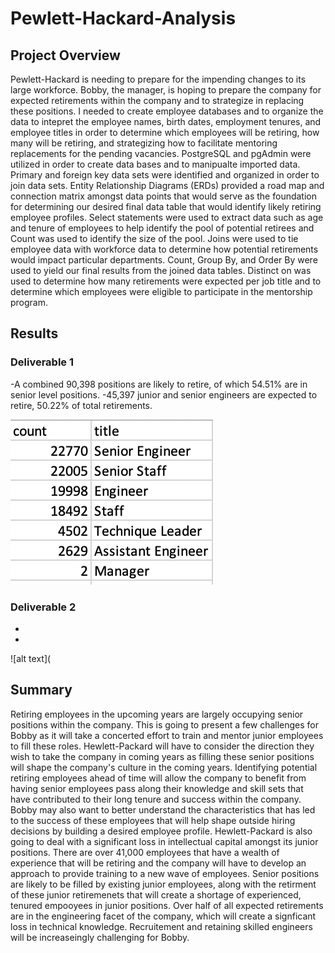 # Pewlett-Hackard-Analysis

## Project Overview
Pewlett-Hackard is needing to prepare for the impending changes to its large workforce. Bobby, the manager, is hoping to prepare the company for expected retirements within the company and to strategize in replacing these positions. I needed to create employee databases and to organize the data to intepret the employee names, birth dates, employment tenures, and employee titles in order to determine which employees will be retiring, how many will be retiring, and strategizing how to facilitate mentoring replacements for the pending vacancies. PostgreSQL and pgAdmin were utilized in order to create data bases and to manipualte imported data. Primary and foreign key data sets were identified and organized in order to join data sets. Entity Relationship Diagrams (ERDs) provided a road map and connection matrix amongst data points that would serve as the foundation for determining our desired final data table that would identify likely retiring employee profiles. Select statements were used to extract data such as age and tenure of employees to help identify the pool of potential retirees and Count was used to identify the size of the pool. Joins were used to tie employee data with workforce data to determine how potential retirements would impact particular departments. Count, Group By, and Order By were used to yield our final results from the joined data tables. Distinct on was used to determine how many retirements were expected per job title and to determine which employees were eligible to participate in the mentorship program. 

## Results
### Deliverable 1
-A combined 90,398 positions are likely to retire, of which 54.51% are in senior level positions.
-45,397 junior and senior engineers are expected to retire, 50.22% of total retirements. 

![alt text](https://github.com/bwengerDU/Pewlett-Hackard-Analysis/blob/main/Deliverable%201%20Reults.png)

### Deliverable 2
-
-
![alt text](

## Summary
Retiring employees in the upcoming years are largely occupying senior positions within the company. This is going to present a few challenges for Bobby as it will take a concerted effort to train and mentor junior employees to fill these roles. Hewlett-Packard will have to consider the direction they wish to take the company in coming years as filling these senior positions will shape the company's culture in the coming years. Identifying potential retiring employees ahead of time will allow the company to benefit from having senior employees pass along their knowledge and skill sets that have contributed to their long tenure and success within the company. Bobby may also want to better understand the characteristics that has led to the success of these employees that will help shape outside hiring decisions by building a desired employee profile. Hewlett-Packard is also going to deal with a significant loss in intellectual capital amongst its junior positions. There are over 41,000 employees that have a wealth of experience that will be retiring and the company will have to develop an approach to provide training to a new wave of employees. Senior positions are likely to be filled by existing junior employees, along with the retirment of these junior retiremenets that will create a shortage of experienced, tenured empooyees in junior positions.  Over half of all expected retirements are in the engineering facet of the company, which will create a signficant loss in technical knowledge. Recruitement and retaining skilled engineers will be increaseingly challenging for Bobby. 
